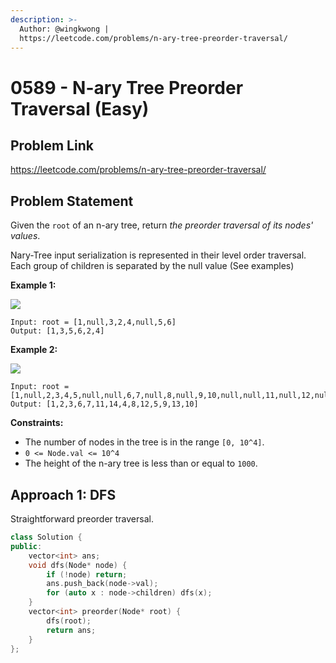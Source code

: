 ```yaml
---
description: >-
  Author: @wingkwong |
  https://leetcode.com/problems/n-ary-tree-preorder-traversal/
---
```


# 0589 - N-ary Tree Preorder Traversal (Easy)

## Problem Link

https://leetcode.com/problems/n-ary-tree-preorder-traversal/

## Problem Statement

Given the `root` of an n-ary tree, return _the preorder traversal of its nodes' values_.

Nary-Tree input serialization is represented in their level order traversal. Each group of children is separated by the null value (See examples)

**Example 1:**

![](https://assets.leetcode.com/uploads/2018/10/12/narytreeexample.png)

```
Input: root = [1,null,3,2,4,null,5,6]
Output: [1,3,5,6,2,4]
```

**Example 2:**

![](https://assets.leetcode.com/uploads/2019/11/08/sample\_4\_964.png)

```
Input: root = [1,null,2,3,4,5,null,null,6,7,null,8,null,9,10,null,null,11,null,12,null,13,null,null,14]
Output: [1,2,3,6,7,11,14,4,8,12,5,9,13,10]
```

**Constraints:**

* The number of nodes in the tree is in the range `[0, 10^4]`.
* `0 <= Node.val <= 10^4`
* The height of the n-ary tree is less than or equal to `1000`.

## Approach 1: DFS

Straightforward preorder traversal.

<SolutionAuthor name="@wingkwong"/>

```cpp
class Solution {
public:
    vector<int> ans;
    void dfs(Node* node) {
        if (!node) return;
        ans.push_back(node->val);
        for (auto x : node->children) dfs(x);
    }
    vector<int> preorder(Node* root) {
        dfs(root);
        return ans;
    }
};
```

